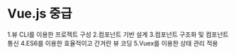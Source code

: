 # Vue.js 중급

1.뷰 CLI를 이용한 프로젝트 구성
2.컴포넌트 기반 설계
3.컴포넌트 구조화 및 컴포넌트 통신
4.ES6를 이용한 효율적이고 간겨란 뷰 코딩
5.Vuex를 이용한 상태 관리 적용
